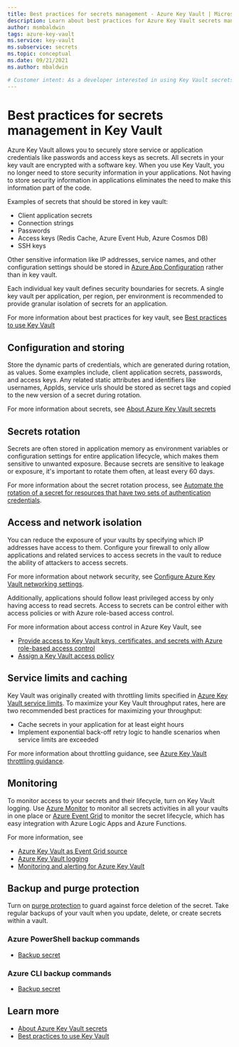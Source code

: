 ```yaml
---
title: Best practices for secrets management - Azure Key Vault | Microsoft Docs
description: Learn about best practices for Azure Key Vault secrets management.
author: msmbaldwin
tags: azure-key-vault
ms.service: key-vault
ms.subservice: secrets
ms.topic: conceptual
ms.date: 09/21/2021
ms.author: mbaldwin

# Customer intent: As a developer interested in using Key Vault secrets, I want to implement the best practices.
---
```

# Best practices for secrets management in Key Vault

Azure Key Vault allows you to securely store service or application credentials like passwords and access keys as secrets. All secrets in your key vault are encrypted with a software key. When you use Key Vault, you no longer need to store security information in your applications. Not having to store security information in applications eliminates the need to make this information part of the code.

Examples of secrets that should be stored in key vault:

- Client application secrets
- Connection strings
- Passwords
- Access keys (Redis Cache, Azure Event Hub, Azure Cosmos DB)
- SSH keys

Other sensitive information like IP addresses, service names, and other configuration settings should be stored in [Azure App Configuration](../../azure-app-configuration/overview.md) rather than in key vault.

Each individual key vault defines security boundaries for secrets. A single key vault per application, per region, per environment is recommended to provide granular isolation of secrets for an application.

For more information about best practices for key vault, see [Best practices to use Key Vault](../general/best-practices.md)

## Configuration and storing 

Store the dynamic parts of credentials, which are generated during rotation, as values. Some examples include, client application secrets, passwords, and access keys. Any related static attributes and identifiers like usernames, AppIds, service urls should be stored as secret tags and copied to the new version of a secret during rotation.

For more information about secrets, see [About Azure Key Vault secrets](about-secrets.md)

## Secrets rotation
Secrets are often stored in application memory as environment variables or configuration settings for entire application lifecycle, which makes them sensitive to unwanted exposure. Because secrets are sensitive to leakage or exposure, it's important to rotate them often, at least every 60 days.

For more information about the secret rotation process, see [Automate the rotation of a secret for resources that have two sets of authentication credentials](tutorial-rotation-dual.md). 

## Access and network isolation

You can reduce the exposure of your vaults by specifying which IP addresses have access to them. Configure your firewall to only allow applications and related services to access secrets in the vault to reduce the ability of attackers to access secrets.

For more information about network security, see [Configure Azure Key Vault networking settings](../general/how-to-azure-key-vault-network-security.md).

Additionally, applications should follow least privileged access by only having access to read secrets. Access to secrets can be control either with access policies or with Azure role-based access control. 

For more information about access control in Azure Key Vault, see
- [Provide access to Key Vault keys, certificates, and secrets with Azure role-based access control](../general/rbac-guide.md)
- [Assign a Key Vault access policy](../general/assign-access-policy.md)
 
## Service limits and caching
Key Vault was originally created with throttling limits specified in [Azure Key Vault service limits](../general/service-limits.md). To maximize your Key Vault throughput rates, here are two recommended best practices for maximizing your throughput:
- Cache secrets in your application for at least eight hours
- Implement exponential back-off retry logic to handle scenarios when service limits are exceeded

For more information about throttling guidance, see [Azure Key Vault throttling guidance](../general/overview-throttling.md).

## Monitoring
To monitor access to your secrets and their lifecycle, turn on Key Vault logging. Use [Azure Monitor](../../azure-monitor/overview.md) to monitor all secrets activities in all your vaults in one place or [Azure Event Grid](../../event-grid/overview.md) to monitor the secret lifecycle, which has easy integration with Azure Logic Apps and Azure Functions.

For more information, see
- [Azure Key Vault as Event Grid source](../../event-grid/event-schema-key-vault.md?tabs=event-grid-event-schema.md)
- [Azure Key Vault logging](../general/logging.md)
- [Monitoring and alerting for Azure Key Vault](../general/alert.md)

## Backup and purge protection
Turn on [purge protection](../general/soft-delete-overview.md#purge-protection) to guard against force deletion of the secret. Take regular backups of your vault when you update, delete, or create secrets within a vault.

### Azure PowerShell backup commands

* [Backup secret](/powershell/module/azurerm.keyvault/Backup-AzureKeyVaultSecret)

### Azure CLI backup commands

* [Backup secret](/cli/azure/keyvault/secret#az_keyvault_secret_backup)

## Learn more
- [About Azure Key Vault secrets](about-secrets.md)
- [Best practices to use Key Vault](../general/best-practices.md)
